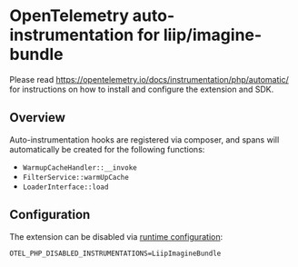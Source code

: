 # OpenTelemetry auto-instrumentation for liip/imagine-bundle

Please read https://opentelemetry.io/docs/instrumentation/php/automatic/ for instructions on how to
install and configure the extension and SDK.

## Overview
Auto-instrumentation hooks are registered via composer, and spans will automatically be created for the
following functions:
- `WarmupCacheHandler::__invoke`
- `FilterService::warmUpCache`
- `LoaderInterface::load`


## Configuration

The extension can be disabled via [runtime configuration](https://opentelemetry.io/docs/instrumentation/php/sdk/#configuration):

```shell
OTEL_PHP_DISABLED_INSTRUMENTATIONS=LiipImagineBundle
```
